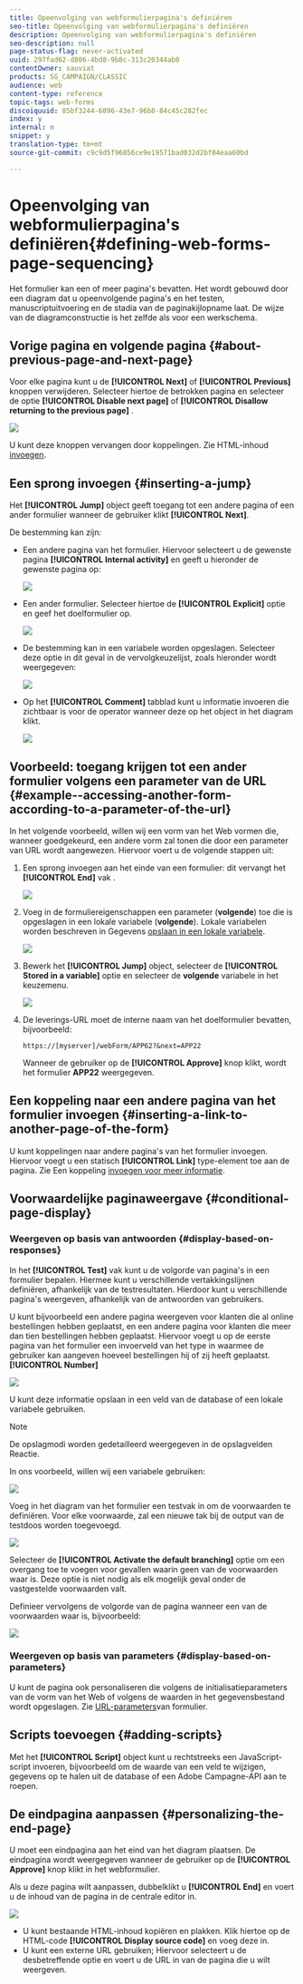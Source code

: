 ```yaml
---
title: Opeenvolging van webformulierpagina's definiëren
seo-title: Opeenvolging van webformulierpagina's definiëren
description: Opeenvolging van webformulierpagina's definiëren
seo-description: null
page-status-flag: never-activated
uuid: 297fad62-d806-4bd8-9b8c-313c20344ab0
contentOwner: sauviat
products: SG_CAMPAIGN/CLASSIC
audience: web
content-type: reference
topic-tags: web-forms
discoiquuid: 85bf3244-6896-43e7-96b8-84c45c282fec
index: y
internal: n
snippet: y
translation-type: tm+mt
source-git-commit: c9c9d5f96856ce9e19571bad032d2bf04eaa60bd

---
```



# Opeenvolging van webformulierpagina&#39;s definiëren{#defining-web-forms-page-sequencing}

Het formulier kan een of meer pagina&#39;s bevatten. Het wordt gebouwd door een diagram dat u opeenvolgende pagina&#39;s en het testen, manuscriptuitvoering en de stadia van de paginakijlopname laat. De wijze van de diagramconstructie is het zelfde als voor een werkschema.

## Vorige pagina en volgende pagina {#about-previous-page-and-next-page}

Voor elke pagina kunt u de **[!UICONTROL Next]** of **[!UICONTROL Previous]** knoppen verwijderen. Selecteer hiertoe de betrokken pagina en selecteer de optie **[!UICONTROL Disable next page]** of **[!UICONTROL Disallow returning to the previous page]** .

![](assets/s_ncs_admin_survey_no_next_page.png)

U kunt deze knoppen vervangen door koppelingen. Zie HTML-inhoud [invoegen](../../web/using/static-elements-in-a-web-form.md#inserting-html-content).

## Een sprong invoegen {#inserting-a-jump}

Het **[!UICONTROL Jump]** object geeft toegang tot een andere pagina of een ander formulier wanneer de gebruiker klikt **[!UICONTROL Next]**.

De bestemming kan zijn:

* Een andere pagina van het formulier. Hiervoor selecteert u de gewenste pagina **[!UICONTROL Internal activity]** en geeft u hieronder de gewenste pagina op:

   ![](assets/s_ncs_admin_jump_param1.png)

* Een ander formulier. Selecteer hiertoe de **[!UICONTROL Explicit]** optie en geef het doelformulier op.

   ![](assets/s_ncs_admin_jump_param2.png)

* De bestemming kan in een variabele worden opgeslagen. Selecteer deze optie in dit geval in de vervolgkeuzelijst, zoals hieronder wordt weergegeven:

   ![](assets/s_ncs_admin_jump_param3.png)

* Op het **[!UICONTROL Comment]** tabblad kunt u informatie invoeren die zichtbaar is voor de operator wanneer deze op het object in het diagram klikt.

   ![](assets/s_ncs_admin_survey_jump_comment.png)

## Voorbeeld: toegang krijgen tot een ander formulier volgens een parameter van de URL {#example--accessing-another-form-according-to-a-parameter-of-the-url}

In het volgende voorbeeld, willen wij een vorm van het Web vormen die, wanneer goedgekeurd, een andere vorm zal tonen die door een parameter van URL wordt aangewezen. Hiervoor voert u de volgende stappen uit:

1. Een sprong invoegen aan het einde van een formulier: dit vervangt het **[!UICONTROL End]** vak .

   ![](assets/s_ncs_admin_survey_jump_sample1.png)

1. Voeg in de formuliereigenschappen een parameter (**volgende**) toe die is opgeslagen in een lokale variabele (**volgende**). Lokale variabelen worden beschreven in Gegevens [opslaan in een lokale variabele](../../web/using/web-forms-answers.md#storing-data-in-a-local-variable).

   ![](assets/s_ncs_admin_survey_jump_sample2.png)

1. Bewerk het **[!UICONTROL Jump]** object, selecteer de **[!UICONTROL Stored in a variable]** optie en selecteer de **volgende** variabele in het keuzemenu.

   ![](assets/s_ncs_admin_survey_jump_sample3.png)

1. De leverings-URL moet de interne naam van het doelformulier bevatten, bijvoorbeeld:

   ```
   https://[myserver]/webForm/APP62?&next=APP22
   ```

   Wanneer de gebruiker op de **[!UICONTROL Approve]** knop klikt, wordt het formulier **APP22** weergegeven.

## Een koppeling naar een andere pagina van het formulier invoegen {#inserting-a-link-to-another-page-of-the-form}

U kunt koppelingen naar andere pagina&#39;s van het formulier invoegen. Hiervoor voegt u een statisch **[!UICONTROL Link]** type-element toe aan de pagina. Zie Een koppeling [invoegen voor meer informatie](../../web/using/static-elements-in-a-web-form.md#inserting-a-link).

## Voorwaardelijke paginaweergave {#conditional-page-display}

### Weergeven op basis van antwoorden {#display-based-on-responses}

In het **[!UICONTROL Test]** vak kunt u de volgorde van pagina&#39;s in een formulier bepalen. Hiermee kunt u verschillende vertakkingslijnen definiëren, afhankelijk van de testresultaten. Hierdoor kunt u verschillende pagina&#39;s weergeven, afhankelijk van de antwoorden van gebruikers.

U kunt bijvoorbeeld een andere pagina weergeven voor klanten die al online bestellingen hebben geplaatst, en een andere pagina voor klanten die meer dan tien bestellingen hebben geplaatst. Hiervoor voegt u op de eerste pagina van het formulier een invoerveld van het type in waarmee de gebruiker kan aangeven hoeveel bestellingen hij of zij heeft geplaatst. **[!UICONTROL Number]**

![](assets/s_ncs_admin_survey_test_ex0.png)

U kunt deze informatie opslaan in een veld van de database of een lokale variabele gebruiken.

>[!NOTE]
>
>De opslagmodi worden gedetailleerd weergegeven in de opslagvelden [](../../web/using/web-forms-answers.md#response-storage-fields)Reactie.

In ons voorbeeld, willen wij een variabele gebruiken:

![](assets/s_ncs_admin_survey_test_ex1.png)

Voeg in het diagram van het formulier een testvak in om de voorwaarden te definiëren. Voor elke voorwaarde, zal een nieuwe tak bij de output van de testdoos worden toegevoegd.

![](assets/s_ncs_admin_survey_test_ex2.png)

Selecteer de **[!UICONTROL Activate the default branching]** optie om een overgang toe te voegen voor gevallen waarin geen van de voorwaarden waar is. Deze optie is niet nodig als elk mogelijk geval onder de vastgestelde voorwaarden valt.

Definieer vervolgens de volgorde van de pagina wanneer een van de voorwaarden waar is, bijvoorbeeld:

![](assets/s_ncs_admin_survey_test_ex3.png)

### Weergeven op basis van parameters {#display-based-on-parameters}

U kunt de pagina ook personaliseren die volgens de initialisatieparameters van de vorm van het Web of volgens de waarden in het gegevensbestand wordt opgeslagen. Zie [URL-parameters](../../web/using/defining-web-forms-properties.md#form-url-parameters)van formulier.

## Scripts toevoegen {#adding-scripts}

Met het **[!UICONTROL Script]** object kunt u rechtstreeks een JavaScript-script invoeren, bijvoorbeeld om de waarde van een veld te wijzigen, gegevens op te halen uit de database of een Adobe Campagne-API aan te roepen.

## De eindpagina aanpassen {#personalizing-the-end-page}

U moet een eindpagina aan het eind van het diagram plaatsen. De eindpagina wordt weergegeven wanneer de gebruiker op de **[!UICONTROL Approve]** knop klikt in het webformulier.

Als u deze pagina wilt aanpassen, dubbelklikt u **[!UICONTROL End]** en voert u de inhoud van de pagina in de centrale editor in.

![](assets/s_ncs_admin_survey_end_page_edit.png)

* U kunt bestaande HTML-inhoud kopiëren en plakken. Klik hiertoe op de HTML-code **[!UICONTROL Display source code]** en voeg deze in.
* U kunt een externe URL gebruiken; Hiervoor selecteert u de desbetreffende optie en voert u de URL in van de pagina die u wilt weergeven.

